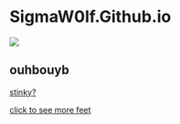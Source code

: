 # SigmaW0lf.Github.io
![](https://i.pinimg.com/originals/20/b2/8d/20b28db51ec15e9ba3b2267a2a5cee3a.jpg)



## ouhbouyb


[stinky?](https://sigmaw0lf.github.io/stinky.html)

[click to see more feet](https://SigmaW0lf.github.io/frogs.html)
